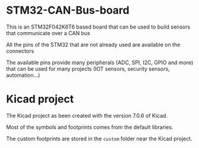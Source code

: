 # STM32-CAN-Bus-board

This is an STM32F042K6T6 based board that can be used to build sensors that communicate over a CAN bus

All the pins of the STM32 that are not already used are available on the connectors

The available pins provide many peripherals (ADC, SPI, I2C, GPIO and more) that can be used for many projects (IOT sensors, security sensors, automation...)

# Kicad project

The Kicad project as been created with the version 7.0.6 of Kicad.

Most of the symbols and footprints comes from the default libraries.

The custom footprints are stored in the `custom` folder near the Kicad project.

